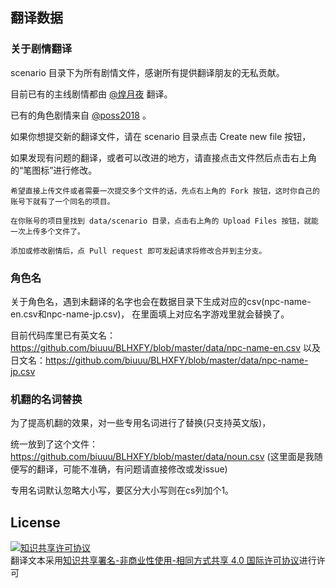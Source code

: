 ## 翻译数据
### 关于剧情翻译
scenario 目录下为所有剧情文件，感谢所有提供翻译朋友的无私贡献。

目前已有的主线剧情都由 [@煌月夜](https://github.com/KoutsukiYakou) 翻译。

已有的角色剧情来自 [@poss2018](https://github.com/poss2018) 。

如果你想提交新的翻译文件，请在 scenario 目录点击 Create new file 按钮，

如果发现有问题的翻译，或者可以改进的地方，请直接点击文件然后点击右上角的“笔图标”进行修改。
```
希望直接上传文件或者需要一次提交多个文件的话，先点右上角的 Fork 按钮，这时你自己的账号下就有了一个同名的项目。

在你账号的项目里找到 data/scenario 目录，点击右上角的 Upload Files 按钮，就能一次上传多个文件了。

添加或修改剧情后，点 Pull request 即可发起请求将修改合并到主分支。
```

### 角色名
关于角色名，遇到未翻译的名字也会在数据目录下生成对应的csv(npc-name-en.csv和npc-name-jp.csv)，
在里面填上对应名字游戏里就会替换了。

目前代码库里已有英文名：https://github.com/biuuu/BLHXFY/blob/master/data/npc-name-en.csv 以及日文名：https://github.com/biuuu/BLHXFY/blob/master/data/npc-name-jp.csv

### 机翻的名词替换
为了提高机翻的效果，对一些专用名词进行了替换(只支持英文版)，

统一放到了这个文件：https://github.com/biuuu/BLHXFY/blob/master/data/noun.csv (这里面是我随便写的翻译，可能不准确，有问题请直接修改或发issue)

专用名词默认忽略大小写，要区分大小写则在cs列加个1。

## License
<a rel="license" href="http://creativecommons.org/licenses/by-nc-sa/4.0/"><img alt="知识共享许可协议" style="border-width:0" src="https://i.creativecommons.org/l/by-nc-sa/4.0/88x31.png" /></a><br />翻译文本采用<a rel="license" href="http://creativecommons.org/licenses/by-nc-sa/4.0/">知识共享署名-非商业性使用-相同方式共享 4.0 国际许可协议</a>进行许可
